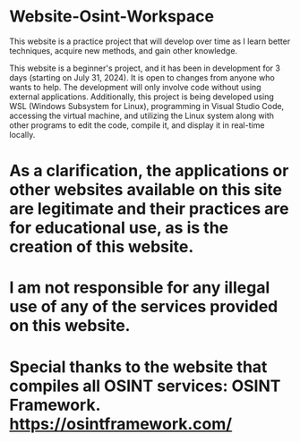 # Website-Osint-Workspace
This website is a practice project that will develop over time as I learn better techniques, acquire new methods, and gain other knowledge.

This website is a beginner's project, and it has been in development for 3 days (starting on July 31, 2024). It is open to changes from anyone who wants to help. The development will only involve code without using external applications. Additionally, this project is being developed using WSL (Windows Subsystem for Linux), programming in Visual Studio Code, accessing the virtual machine, and utilizing the Linux system along with other programs to edit the code, compile it, and display it in real-time locally.

# As a clarification, the applications or other websites available on this site are legitimate and their practices are for educational use, as is the creation of this website.

# I am not responsible for any illegal use of any of the services provided on this website.

# Special thanks to the website that compiles all OSINT services: OSINT Framework. https://osintframework.com/
